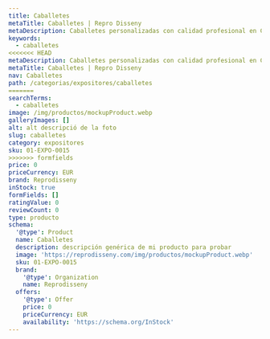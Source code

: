```yaml
---
title: Caballetes
metaTitle: Caballetes | Repro Disseny
metaDescription: Caballetes personalizadas con calidad profesional en Cataluña.
keywords:
  - caballetes
<<<<<<< HEAD
metaDescription: Caballetes personalizadas con calidad profesional en Cataluña.
metaTitle: Caballetes | Repro Disseny
nav: Caballetes
path: /categorias/expositores/caballetes
=======
searchTerms:
  - caballetes
image: /img/productos/mockupProduct.webp
galleryImages: []
alt: alt descripció de la foto
slug: caballetes
category: expositores
sku: 01-EXPO-0015
>>>>>>> formfields
price: 0
priceCurrency: EUR
brand: Reprodisseny
inStock: true
formFields: []
ratingValue: 0
reviewCount: 0
type: producto
schema:
  '@type': Product
  name: Caballetes
  description: descripción genérica de mi producto para probar
  image: 'https://reprodisseny.com/img/productos/mockupProduct.webp'
  sku: 01-EXPO-0015
  brand:
    '@type': Organization
    name: Reprodisseny
  offers:
    '@type': Offer
    price: 0
    priceCurrency: EUR
    availability: 'https://schema.org/InStock'
---
```


